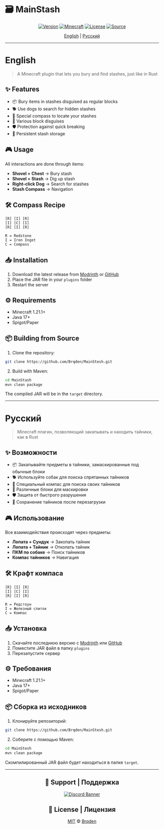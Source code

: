 # 🗃️ MainStash

<div align="center">
  
[![Version](https://img.shields.io/badge/version-1.0.0-blue.svg)](https://github.com/Brqden/MainStash/releases)
[![Minecraft](https://img.shields.io/badge/minecraft-1.21.1-green.svg)](https://www.minecraft.net/)
[![License](https://img.shields.io/badge/license-MIT-yellow.svg)](https://github.com/Brqden/MainStash/blob/main/LICENSE)
[![Source](https://img.shields.io/badge/source-github-orange.svg)](https://github.com/Brqden/MainStash)

[English](#english) | [Русский](#русский)

</div>

---

# English

> A Minecraft plugin that lets you bury and find stashes, just like in Rust

## ✨ Features

- 📦 Bury items in stashes disguised as regular blocks
- 🐕 Use dogs to search for hidden stashes
- 🧭 Special compass to locate your stashes
- 🎨 Various block disguises
- 🛡️ Protection against quick breaking
- 💾 Persistent stash storage

## 🎮 Usage

All interactions are done through items:

- **Shovel + Chest** → Bury stash
- **Shovel + Stash** → Dig up stash
- **Right-click Dog** → Search for stashes
- **Stash Compass** → Navigation

## 🛠️ Compass Recipe

```
[R] [I] [R]
[I] [C] [I]
[R] [I] [R]

R = Redstone
I = Iron Ingot
C = Compass
```

## 📥 Installation

1. Download the latest release from [Modrinth](https://modrinth.com/plugin/mainstesh) or [GitHub](https://github.com/Brqden/MainStesh/releases)
2. Place the JAR file in your `plugins` folder
3. Restart the server

## ⚙️ Requirements

- Minecraft 1.21.1+
- Java 17+
- Spigot/Paper

## 📦 Building from Source

1. Clone the repository:
```bash
git clone https://github.com/Brqden/MainStesh.git
```

2. Build with Maven:
```bash
cd MainStash
mvn clean package
```

The compiled JAR will be in the `target` directory.

---

# Русский

> Minecraft плагин, позволяющий закапывать и находить тайники, как в Rust

## ✨ Возможности

- 📦 Закапывайте предметы в тайники, замаскированные под обычные блоки
- 🐕 Используйте собак для поиска спрятанных тайников
- 🧭 Специальный компас для поиска своих тайников
- 🎨 Различные блоки для маскировки
- 🛡️ Защита от быстрого разрушения
- 💾 Сохранение тайников после перезагрузки

## 🎮 Использование

Все взаимодействия происходят через предметы:

- **Лопата + Сундук** → Закопать тайник
- **Лопата + Тайник** → Откопать тайник
- **ПКМ по собаке** → Поиск тайников
- **Компас тайников** → Навигация

## 🛠️ Крафт компаса

```
[R] [I] [R]
[I] [C] [I]
[R] [I] [R]

R = Редстоун
I = Железный слиток
C = Компас
```

## 📥 Установка

1. Скачайте последнюю версию с [Modrinth](https://modrinth.com/plugin/mainstesh) или [GitHub](https://github.com/Brqden/MainStesh/releases)
2. Поместите JAR файл в папку `plugins`
3. Перезапустите сервер

## ⚙️ Требования

- Minecraft 1.21.1+
- Java 17+
- Spigot/Paper

## 📦 Сборка из исходников

1. Клонируйте репозиторий:
```bash
git clone https://github.com/Brqden/MainStesh.git
```

2. Соберите с помощью Maven:
```bash
cd MainStesh
mvn clean package
```

Скомпилированный JAR файл будет находиться в папке `target`.

---

<div align="center">

## 🤝 Support | Поддержка

[![Discord Banner](https://discordapp.com/api/guilds/1009185746676097074/widget.png?style=banner2)](https://discord.gg/EMHAhaN8A3)

## 📝 License | Лицензия

[MIT](LICENSE) © [Brqden](https://github.com/Brqden)

</div> 
